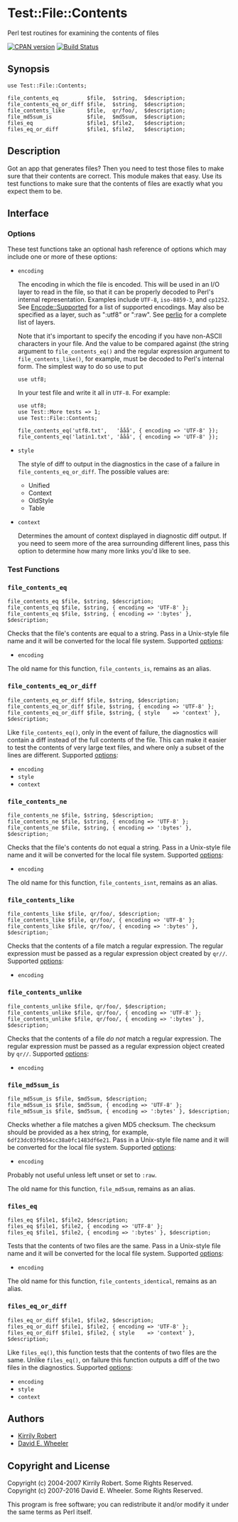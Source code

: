 Test::File::Contents
====================

Perl test routines for examining the contents of files

[![CPAN version](https://badge.fury.io/pl/Test-File-Contents.svg)](http://badge.fury.io/pl/Test-File-Contents)
[![Build Status](https://travis-ci.org/theory/test-file-contents.svg)](https://travis-ci.org/theory/sqitch)

Synopsis
--------
    use Test::File::Contents;

    file_contents_eq         $file,  $string,  $description;
    file_contents_eq_or_diff $file,  $string,  $description;
    file_contents_like       $file,  qr/foo/,  $description;
    file_md5sum_is           $file,  $md5sum,  $description;
    files_eq                 $file1, $file2,   $description;
    files_eq_or_diff         $file1, $file2,   $description;

Description
-----------

Got an app that generates files? Then you need to test those files to make
sure that their contents are correct. This module makes that easy. Use its
test functions to make sure that the contents of files are exactly what you
expect them to be.

Interface
---------

### Options ###

These test functions take an optional hash reference of options which may
include one or more of these options:

*   `encoding`

    The encoding in which the file is encoded. This will be used in an I/O
    layer to read in the file, so that it can be properly decoded to Perl's
    internal representation. Examples include `UTF-8`, `iso-8859-3`, and
    `cp1252`. See
    [Encode::Supported](http://search.cpan.org/perldoc?Encode::Supported) for
    a list of supported encodings. May also be specified as a layer, such as
    ":utf8" or ":raw". See [perlio](http://search.cpan.org/perldoc?PerlIO) for
    a complete list of layers.

    Note that it's important to specify the encoding if you have non-ASCII
    characters in your file. And the value to be compared against (the string
    argument to `file_contents_eq()` and the regular expression argument to
    `file_contents_like()`, for example, must be decoded to Perl's internal
    form. The simplest way to do so use to put

        use utf8;

    In your test file and write it all in `UTF-8`. For example:

        use utf8;
        use Test::More tests => 1;
        use Test::File::Contents;
    
        file_contents_eq('utf8.txt',   'ååå', { encoding => 'UTF-8' });
        file_contents_eq('latin1.txt', 'ååå', { encoding => 'UTF-8' });

*   `style`

    The style of diff to output in the diagnostics in the case of a failure
    in `file_contents_eq_or_diff`. The possible values are:

    *   Unified
    *   Context
    *   OldStyle
    *   Table

* `context`

    Determines the amount of context displayed in diagnostic diff output. If
    you need to seem more of the area surrounding different lines, pass this
    option to determine how many more links you'd like to see.

### Test Functions ###

### `file_contents_eq` ###

    file_contents_eq $file, $string, $description;
    file_contents_eq $file, $string, { encoding => 'UTF-8' };
    file_contents_eq $file, $string, { encoding => ':bytes' }, $description;

Checks that the file's contents are equal to a string. Pass in a Unix-style
file name and it will be converted for the local file system. Supported
[options](#Options):

* `encoding`

The old name for this function, `file_contents_is`, remains as an alias.

### `file_contents_eq_or_diff` ###

    file_contents_eq_or_diff $file, $string, $description;
    file_contents_eq_or_diff $file, $string, { encoding => 'UTF-8' };
    file_contents_eq_or_diff $file, $string, { style    => 'context' }, $description;

Like `file_contents_eq()`, only in the event of failure, the diagnostics will
contain a diff instead of the full contents of the file. This can make it
easier to test the contents of very large text files, and where only a subset
of the lines are different. Supported [options](#Options):

* `encoding`
* `style`
* `context`

### `file_contents_ne` ###

    file_contents_ne $file, $string, $description;
    file_contents_ne $file, $string, { encoding => 'UTF-8' };
    file_contents_ne $file, $string, { encoding => ':bytes' }, $description;

Checks that the file's contents do not equal a string. Pass in a Unix-style
file name and it will be converted for the local file system. Supported
[options](#Options):

* `encoding`

The old name for this function, `file_contents_isnt`, remains as an alias.

### `file_contents_like` ###

    file_contents_like $file, qr/foo/, $description;
    file_contents_like $file, qr/foo/, { encoding => 'UTF-8' };
    file_contents_like $file, qr/foo/, { encoding => ':bytes' }, $description;

Checks that the contents of a file match a regular expression. The regular
expression must be passed as a regular expression object created by `qr//`.
Supported [options](#Options):

* `encoding`

### `file_contents_unlike` ###

    file_contents_unlike $file, qr/foo/, $description;
    file_contents_unlike $file, qr/foo/, { encoding => 'UTF-8' };
    file_contents_unlike $file, qr/foo/, { encoding => ':bytes' }, $description;

Checks that the contents of a file *do not* match a regular expression. The
regular expression must be passed as a regular expression object created by
`qr//`. Supported [options](#Options):

* `encoding`

### `file_md5sum_is` ###

    file_md5sum_is $file, $md5sum, $description;
    file_md5sum_is $file, $md5sum, { encoding => 'UTF-8' };
    file_md5sum_is $file, $md5sum, { encoding => ':bytes' }, $description;

Checks whether a file matches a given MD5 checksum. The checksum should be
provided as a hex string, for example, `6df23dc03f9b54cc38a0fc1483df6e21`.
Pass in a Unix-style file name and it will be converted for the local file
system. Supported [options](#Options):

* `encoding`

Probably not useful unless left unset or set to `:raw`.

The old name for this function, `file_md5sum`, remains as an alias.

### `files_eq` ###

    files_eq $file1, $file2, $description;
    files_eq $file1, $file2, { encoding => 'UTF-8' };
    files_eq $file1, $file2, { encoding => ':bytes' }, $description;

Tests that the contents of two files are the same. Pass in a Unix-style file
name and it will be converted for the local file system. Supported
[options](#Options):

* `encoding`

The old name for this function, `file_contents_identical`, remains as an
alias.

### `files_eq_or_diff` ###

    files_eq_or_diff $file1, $file2, $description;
    files_eq_or_diff $file1, $file2, { encoding => 'UTF-8' };
    files_eq_or_diff $file1, $file2, { style    => 'context' }, $description;

Like `files_eq()`, this function tests that the contents of two files are the
same. Unlike `files_eq()`, on failure this function outputs a diff of the two
files in the diagnostics. Supported [options](#Options):

* `encoding`
* `style`
* `context`

Authors
-------

* [Kirrily Robert](//github.com/skud)
* [David E. Wheeler](//github.com/theory)

Copyright and License
---------------------

Copyright (c) 2004-2007 Kirrily Robert. Some Rights Reserved.<br />
Copyright (c) 2007-2016 David E. Wheeler. Some Rights Reserved.

This program is free software; you can redistribute it and/or modify it under
the same terms as Perl itself.
